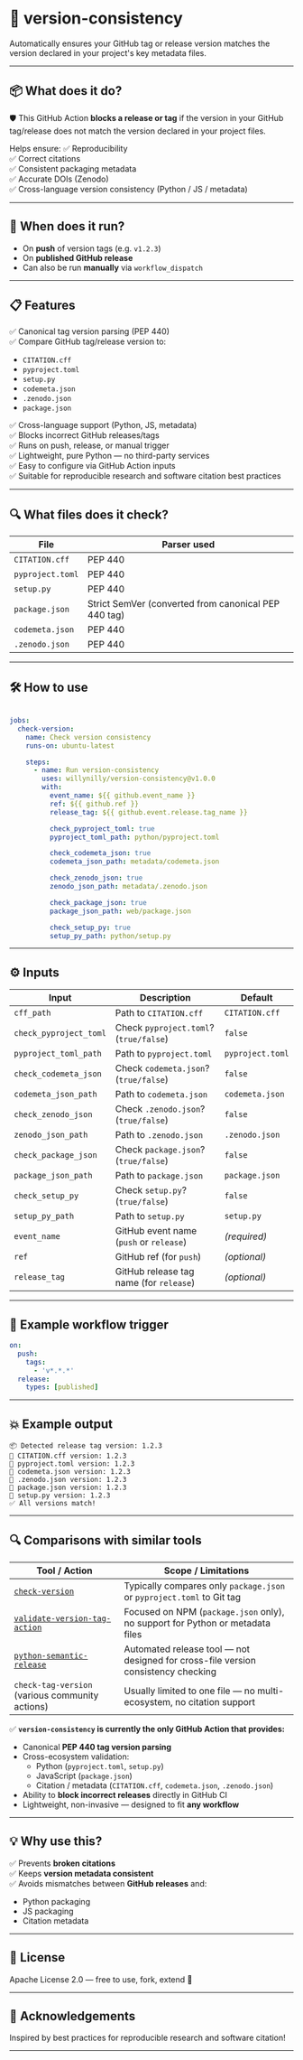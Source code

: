 
# 🚀 version-consistency

Automatically ensures your GitHub tag or release version matches the version declared in your project's key metadata files.

---

## 📦 What does it do?

🛡️ This GitHub Action **blocks a release or tag** if the version in your GitHub tag/release does not match the version declared in your project files.

Helps ensure:
✅ Reproducibility  
✅ Correct citations  
✅ Consistent packaging metadata  
✅ Accurate DOIs (Zenodo)  
✅ Cross-language version consistency (Python / JS / metadata)

---

## 🎯 When does it run?

- On **push** of version tags (e.g. `v1.2.3`)
- On **published GitHub release**
- Can also be run **manually** via `workflow_dispatch`

---

## 📋 Features

✅ Canonical tag version parsing (PEP 440)  
✅ Compare GitHub tag/release version to:

- `CITATION.cff`
- `pyproject.toml`
- `setup.py`
- `codemeta.json`
- `.zenodo.json`
- `package.json`

✅ Cross-language support (Python, JS, metadata)  
✅ Blocks incorrect GitHub releases/tags  
✅ Runs on push, release, or manual trigger  
✅ Lightweight, pure Python — no third-party services  
✅ Easy to configure via GitHub Action inputs  
✅ Suitable for reproducible research and software citation best practices

---

## 🔍 What files does it check?

| File             | Parser used |
|------------------|-------------|
| `CITATION.cff`   | PEP 440 |
| `pyproject.toml` | PEP 440 |
| `setup.py`       | PEP 440 |
| `package.json`   | Strict SemVer (converted from canonical PEP 440 tag) |
| `codemeta.json`  | PEP 440 |
| `.zenodo.json`   | PEP 440 |

---

## 🛠 How to use

```yaml

jobs:
  check-version:
    name: Check version consistency
    runs-on: ubuntu-latest

    steps:
      - name: Run version-consistency
        uses: willynilly/version-consistency@v1.0.0
        with:
          event_name: ${{ github.event_name }}
          ref: ${{ github.ref }}
          release_tag: ${{ github.event.release.tag_name }}

          check_pyproject_toml: true
          pyproject_toml_path: python/pyproject.toml

          check_codemeta_json: true
          codemeta_json_path: metadata/codemeta.json

          check_zenodo_json: true
          zenodo_json_path: metadata/.zenodo.json

          check_package_json: true
          package_json_path: web/package.json

          check_setup_py: true
          setup_py_path: python/setup.py

```

---

## ⚙️ Inputs

| Input                          | Description                             | Default           |
|-------------------------------|-----------------------------------------|-------------------|
| `cff_path`                     | Path to `CITATION.cff`                   | `CITATION.cff`    |
| `check_pyproject_toml`         | Check `pyproject.toml`? (`true/false`)   | `false`           |
| `pyproject_toml_path`          | Path to `pyproject.toml`                 | `pyproject.toml`  |
| `check_codemeta_json`          | Check `codemeta.json`? (`true/false`)    | `false`           |
| `codemeta_json_path`           | Path to `codemeta.json`                  | `codemeta.json`   |
| `check_zenodo_json`            | Check `.zenodo.json`? (`true/false`)     | `false`           |
| `zenodo_json_path`             | Path to `.zenodo.json`                   | `.zenodo.json`    |
| `check_package_json`           | Check `package.json`? (`true/false`)     | `false`           |
| `package_json_path`            | Path to `package.json`                   | `package.json`    |
| `check_setup_py`               | Check `setup.py`? (`true/false`)         | `false`           |
| `setup_py_path`                | Path to `setup.py`                       | `setup.py`        |
| `event_name`                   | GitHub event name (`push` or `release`)  | *(required)*      |
| `ref`                          | GitHub ref (for `push`)                  | *(optional)*      |
| `release_tag`                  | GitHub release tag name (for `release`)  | *(optional)*      |

---

## 🚦 Example workflow trigger

```yaml
on:
  push:
    tags:
      - 'v*.*.*'
  release:
    types: [published]
```

---

## 💥 Example output

```
📦 Detected release tag version: 1.2.3
📖 CITATION.cff version: 1.2.3
📖 pyproject.toml version: 1.2.3
📖 codemeta.json version: 1.2.3
📖 .zenodo.json version: 1.2.3
📖 package.json version: 1.2.3
📖 setup.py version: 1.2.3
✅ All versions match!
```

---

## 🔍 Comparisons with similar tools

| Tool / Action | Scope / Limitations |
|---------------|--------------------|
| [`check-version`](https://github.com/marketplace/actions/check-version) | Typically compares only `package.json` or `pyproject.toml` to Git tag |
| [`validate-version-tag-action`](https://github.com/marketplace/actions/validate-version-tag-action) | Focused on NPM (`package.json` only), no support for Python or metadata files |
| [`python-semantic-release`](https://python-semantic-release.readthedocs.io/) | Automated release tool — not designed for cross-file version consistency checking |
| `check-tag-version` (various community actions) | Usually limited to one file — no multi-ecosystem, no citation support |

✅ **`version-consistency` is currently the only GitHub Action that provides:**

- Canonical **PEP 440 tag version parsing**
- Cross-ecosystem validation:
    - Python (`pyproject.toml`, `setup.py`)
    - JavaScript (`package.json`)
    - Citation / metadata (`CITATION.cff`, `codemeta.json`, `.zenodo.json`)
- Ability to **block incorrect releases** directly in GitHub CI
- Lightweight, non-invasive — designed to fit **any workflow**

---

## 💡 Why use this?

✅ Prevents **broken citations**  
✅ Keeps **version metadata consistent**  
✅ Avoids mismatches between **GitHub releases** and:
- Python packaging
- JS packaging
- Citation metadata

---

## 📜 License

Apache License 2.0 — free to use, fork, extend 🚀

---

## 🙏 Acknowledgements

Inspired by best practices for reproducible research and software citation!

---

